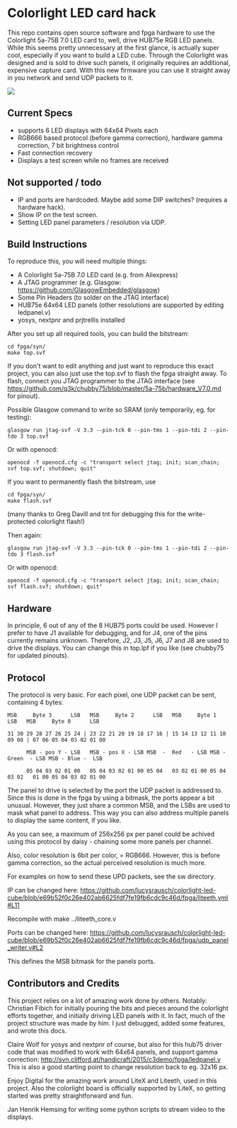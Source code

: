 # Colorlight LED card hack

This repo contains open source software and fpga hardware to use the Colorlight 5a-75B 7.0 LED card to, well, drive HUB75e RGB LED panels.
While this seems pretty unnecessary at the first glance, is actually super cool, especially if you want to build a LED cube.
Through the Colorlight was designed and is sold to drive such panels, it originally requires an additional, expensive capture card.
With this new firmware you can use it straight away in you network and send UDP packets to it.

![](https://raw.githubusercontent.com/lucysrausch/colorlight-led-cube/master/images/photo_2020-03-21_09-06-08.jpg)

## Current Specs
- supports 6 LED displays with 64x64 Pixels each
- RGB666 based protocol (before gamma correction), hardware gamma correction, 7 bit brightness control
- Fast connection recovery
- Displays a test screen while no frames are received

## Not supported / todo
- IP and ports are hardcoded. Maybe add some DIP switches? (requires a hardware hack).
- Show IP on the test screen.
- Setting LED panel parameters / resolution via UDP.

## Build Instructions

To reproduce this, you will need multiple things:
- A Colorlight 5a-75B 7.0 LED card (e.g. from Aliexpress)
- A JTAG programmer (e.g. Glasgow: https://github.com/GlasgowEmbedded/glasgow)
- Some Pin Headers (to solder on the JTAG interface)
- HUB75e 64x64 LED panels (other resolutions are supported by editing ledpanel.v)
- yosys, nextpnr and prjtrellis installed

After you set up all required tools, you can build the bitstream:
```
cd fpga/syn/
make top.svf
```

If you don't want to edit anything and just want to reproduce this exact project, you can also just use the top.svf to flash the fpga straight away.
To flash, connect you JTAG programmer to the JTAG interface (see https://github.com/q3k/chubby75/blob/master/5a-75b/hardware_V7.0.md for pinout).

Possible Glasgow command to write so SRAM (only temporarily, eg. for testing):
```
glasgow run jtag-svf -V 3.3 --pin-tck 0 --pin-tms 1 --pin-tdi 2 --pin-tdo 3 top.svf
```
Or with openocd:
```
openocd -f openocd.cfg -c "transport select jtag; init; scan_chain; svf top.svf; shutdown; quit"
```

If you want to permanently flash the bitstream, use 
```
cd fpga/syn/
make flash.svf
```
(many thanks to Greg Davill and tnt for debugging this for the write-protected colorlight flash!)

Then again:
```
glasgow run jtag-svf -V 3.3 --pin-tck 0 --pin-tms 1 --pin-tdi 2 --pin-tdo 3 flash.svf
```

Or with openocd:
```
openocd -f openocd.cfg -c "transport select jtag; init; scan_chain; svf flash.svf; shutdown; quit"
```

## Hardware

In principle, 6 out of any of the 8 HUB75 ports could be used. However I prefer to have J1 available for debugging, and for J4, one of the pins currently remains unknown.
Therefore, J2, J3, J5, J6, J7 and J8 are used to drive the displays. You can change this in top.lpf if you like (see chubby75 for updated pinouts).

## Protocol

The protocol is very basic. For each pixel, one UDP packet can be sent, containing 4 bytes:

    MSB     Byte 3      LSB   MSB     Byte 2      LSB   MSB     Byte 1      LSB   MSB     Byte 0      LSB

    31 30 29 28 27 26 25 24 | 23 22 21 20 19 18 17 16 | 15 14 13 12 11 10 09 08 | 07 06 05 04 03 02 01 00
 
          MSB - pos Y - LSB   MSB - pos X - LSB MSB  -  Red   - LSB MSB -  Green  - LSB MSB - Blue -  LSB
      
          05 04 03 02 01 00   05 04 03 02 01 00 05 04   03 02 01 00 05 04 03 02   01 00 05 04 03 02 01 00
      
The panel to drive is selected by the port the UDP packet is addressed to. Since this is done in the fpga by using a bitmask, the ports appear a bit unusual. However, they just share a common MSB, and the LSBs are used to mask what panel to address. This way you can also address multiple panels to display the same content, if you like.

As you can see, a maximum of 256x256 px per panel could be achived using this protocol by daisy - chaining some more panels per channel.

Also, color resolution is 6bit per color, = RGB666. However, this is before gamma correction, so the actual perceived resolution is much more.

For examples on how to send these UPD packets, see the sw directory.

IP can be changed here: https://github.com/lucysrausch/colorlight-led-cube/blob/e69b52f0c26e402ab6625fdf7fe19fb6cdc9c46d/fpga/liteeth.yml#L11

Recompile with make ../liteeth_core.v

Ports can be changed here: https://github.com/lucysrausch/colorlight-led-cube/blob/e69b52f0c26e402ab6625fdf7fe19fb6cdc9c46d/fpga/udp_panel_writer.v#L2

This defines the MSB bitmask for the panels ports.

## Contributors and Credits

This project relies on a lot of amazing work done by others. Notably:
Christian Fibich for initially pouring the bits and pieces around the colorlight efforts together, and initially driving LED panels with it.
In fact, much of the project structure was made by him. I just debugged, added some features, and wrote this docs.

Claire Wolf for yosys and nextpnr of course, but also for this hub75 driver code that was modified to work with 64x64 panels, and support gamma correction:
http://svn.clifford.at/handicraft/2015/c3demo/fpga/ledpanel.v
This is also a good starting point to change resolution back to eg. 32x16 px.

Enjoy Digital for the amazing work around LiteX and Liteeth, used in this project. Also the colorlight board is officially supported by LiteX, so getting started was pretty straightforward and fun.

Jan Henrik Hemsing for writing some python scripts to stream video to the displays.

